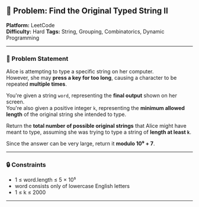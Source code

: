 ## 🎯 Problem: Find the Original Typed String II

**Platform:** LeetCode  
**Difficulty:** Hard 
**Tags:** String, Grouping, Combinatorics, Dynamic Programming

---

### 🧩 Problem Statement

Alice is attempting to type a specific string on her computer.  
However, she may **press a key for too long**, causing a character to be repeated **multiple times**.

You're given a string `word`, representing the **final output** shown on her screen.  
You're also given a positive integer `k`, representing the **minimum allowed length** of the original string she intended to type.

Return the **total number of possible original strings** that Alice might have meant to type, assuming she was trying to type a string of **length at least `k`**.

Since the answer can be very large, return it **modulo 10⁹ + 7**.

---

### 🔒 Constraints

- 1 ≤ word.length ≤ 5 × 10⁵  
- word consists only of lowercase English letters  
- 1 ≤ k ≤ 2000

---
